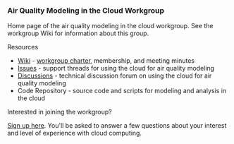 ### Air Quality Modeling in the Cloud Workgroup

Home page of the air quality modeling in the cloud workgroup. See the workgroup Wiki for information about this group.

Resources

* [Wiki](https://github.com/CMASCenter/modeling-in-the-cloud/wiki) - [workgroup charter](https://github.com/CMASCenter/modeling-in-the-cloud/wiki/Modeling-in-the-Cloud-Workgroup-Charter), membership, and meeting minutes
* [Issues](https://github.com/CMASCenter/modeling-in-the-cloud/issues) - support threads for using the cloud for air quality modeling
* [Discussions](https://github.com/CMASCenter/modeling-in-the-cloud/discussions) - technical discussion forum on using the cloud for air quality modeling
* Code Repository - source code and scripts for modeling and analysis in the cloud

Interested in joining the workgroup? 

[Sign up here](https://forms.gle/XmK3bfRn41ZyayjPA).  You'll be asked to answer a few questions about your interest and level of experience with cloud computing. 
